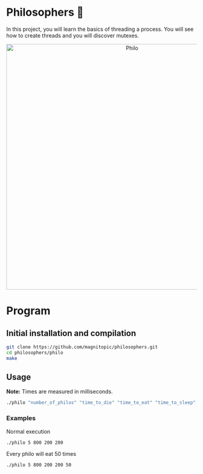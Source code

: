 # Philosophers 💭

In this project, you will learn the basics of threading a process. You will see how to create threads and you will discover mutexes.

<div align="center">
	<img width="650px" alt="Philo" src="https://github.com/magnitopic/philosophers/assets/21156058/f0d09e7e-5d25-44fb-92fa-9e361ab098b8">
</div>

# Program

## Initial installation and compilation

```bash
git clone https://github.com/magnitopic/philosophers.git
cd philosophers/philo
make
```

## Usage

**Note:** Times are measured in milliseconds.

```bash
./philo "number_of_philos" "time_to_die" "time_to_eat" "time_to_sleep" "times_a_philo_must_eat(optional)"
```

### Examples

Normal execution

```bash
./philo 5 800 200 200
```

Every philo will eat 50 times

```bash
./philo 5 800 200 200 50
```
